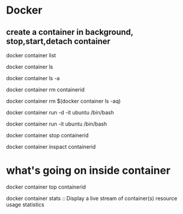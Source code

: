 # Docker


## create a container in background, stop,start,detach container

docker container list

docker container ls    

docker container ls -a

docker container rm containerid

docker container rm $(docker container ls -aq)

docker container run -d -it ubuntu /bin/bash  

docker container run -it ubuntu /bin/bash

docker container stop containerid

docker container inspact containerid 
 
 # what's going on inside container
 docker container top containerid
 
 docker container stats                        :: Display a live stream of container(s) resource usage statistics



